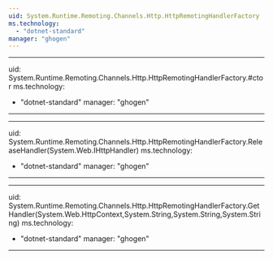 ```yaml
---
uid: System.Runtime.Remoting.Channels.Http.HttpRemotingHandlerFactory
ms.technology: 
  - "dotnet-standard"
manager: "ghogen"
---
```


---
uid: System.Runtime.Remoting.Channels.Http.HttpRemotingHandlerFactory.#ctor
ms.technology: 
  - "dotnet-standard"
manager: "ghogen"
---

---
uid: System.Runtime.Remoting.Channels.Http.HttpRemotingHandlerFactory.ReleaseHandler(System.Web.IHttpHandler)
ms.technology: 
  - "dotnet-standard"
manager: "ghogen"
---

---
uid: System.Runtime.Remoting.Channels.Http.HttpRemotingHandlerFactory.GetHandler(System.Web.HttpContext,System.String,System.String,System.String)
ms.technology: 
  - "dotnet-standard"
manager: "ghogen"
---
